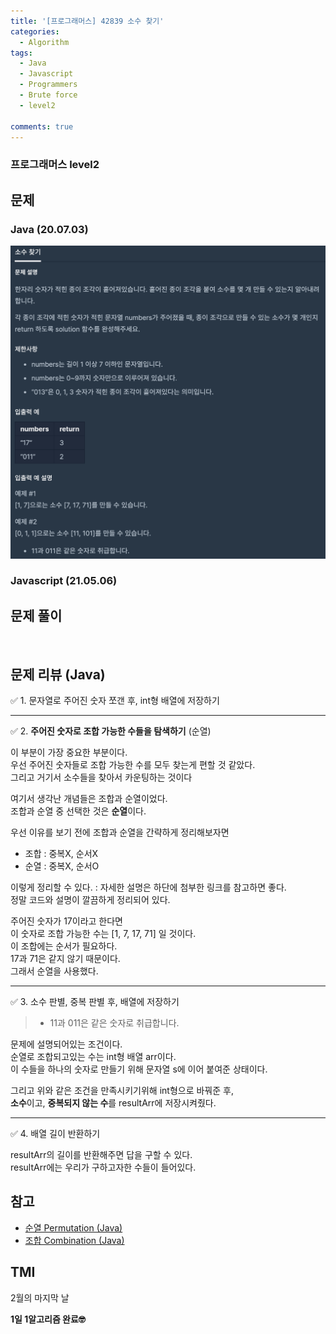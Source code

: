 ```yaml
---
title: '[프로그래머스] 42839 소수 찾기'
categories:
  - Algorithm
tags:
  - Java
  - Javascript
  - Programmers
  - Brute force
  - level2

comments: true 
---
```

### 프로그래머스 level2

## 문제
### Java (20.07.03)
 <a href="/assets/images/P42839.png"><img src="/assets/images/P42839.png"></a>
 <br/>

### Javascript (21.05.06)
 <script src="https://gist.github.com/kyeahen/81ec3b7a94c7cfce380022190a68bfa9.js"></script>

## 문제 풀이
<script src="https://gist.github.com/kyeahen/9f257621ba50e9870b65d3c270c006d2.js"></script>
<br/>

## 문제 리뷰 (Java)

✅ 1. 문자열로 주어진 숫자 쪼갠 후, int형 배열에 저장하기

---

✅ 2. **주어진 숫자로 조합 가능한 수들을 탐색하기** (순열)

이 부분이 가장 중요한 부분이다. <br>
우선 주어진 숫자들로 조합 가능한 수를 모두 찾는게 편할 것 같았다. <br>
그리고 거기서 소수들을 찾아서 카운팅하는 것이다 <br>

여기서 생각난 개념들은 조합과 순열이었다. <br>
조합과 순열 중 선택한 것은 **순열**이다. <br>

우선 이유를 보기 전에 조합과 순열을 간략하게 정리해보자면 <br>

- 조합 : 중복X, 순서X <br>
- 순열 : 중복X, 순서O <br>

이렇게 정리할 수 있다.
: 자세한 설명은 하단에 첨부한 링크를 참고하면 좋다. <br>
정말 코드와 설명이 깔끔하게 정리되어 있다. <br>

주어진 숫자가 17이라고 한다면 <br>
이 숫자로 조합 가능한 수는 [1, 7, 17, 71] 일 것이다. <br>
이 조합에는 순서가 필요하다. <br>
17과 71은 같지 않기 때문이다. <br>
그래서 순열을 사용했다. <br>

---

✅ 3. 소수 판별, 중복 판별 후, 배열에 저장하기

> - 11과 011은 같은 숫자로 취급합니다.

문제에 설명되어있는 조건이다. <br>
순열로 조합되고있는 수는 int형 배열 arr이다. <br>
이 수들을 하나의 숫자로 만들기 위해 문자열 s에 이어 붙여준 상태이다. <br>

그리고 위와 같은 조건을 만족시키기위해 int형으로 바꿔준 후, <br>
**소수**이고, **중복되지 않는 수**를 resultArr에 저장시켜줬다. <br>

---

✅ 4. 배열 길이 반환하기
 
resultArr의 길이를 반환해주면 답을 구할 수 있다. <br>
resultArr에는 우리가 구하고자한 수들이 들어있다. <br>


## 참고

- <a href = "https://bcp0109.tistory.com/14"> 순열 Permutation (Java) </a>
- <a href = "https://bcp0109.tistory.com/15"> 조합 Combination (Java) </a>


## TMI

2월의 마지막 날 <br>

**1일 1알고리즘 완료🤓**


